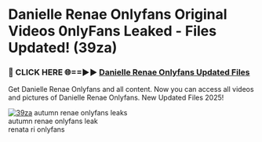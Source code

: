 # Danielle Renae Onlyfans Original Videos 0nlyFans Leaked - Files Updated! (39za)

<h3>🔴 CLICK HERE 🌐==►► <a href="https://tinyurl.com/2jnfzry5" rel="nofollow">Danielle Renae Onlyfans Updated Files</a></h3>

Get Danielle Renae Onlyfans and all content. Now you can access all videos and pictures of Danielle Renae Onlyfans. New Updated Files 2025!

[![39za](https://i.imgur.com/GyGTBgg.gif)](https://tinyurl.com/2jnfzry5)
autumn renae onlyfans leaks<br>
autumn renae onlyfans leak<br>
renata ri onlyfans